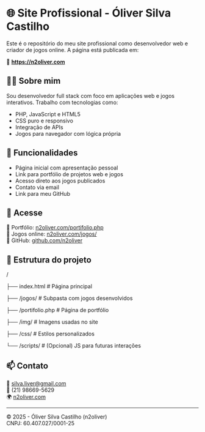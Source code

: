 # 🌐 Site Profissional - Óliver Silva Castilho

Este é o repositório do meu site profissional como desenvolvedor web e criador de jogos online. A página está publicada em:

🔗 **https://n2oliver.com**

## 🧑‍💻 Sobre mim

Sou desenvolvedor full stack com foco em aplicações web e jogos interativos. Trabalho com tecnologias como:

- PHP, JavaScript e HTML5
- CSS puro e responsivo
- Integração de APIs
- Jogos para navegador com lógica própria

## 📌 Funcionalidades

- Página inicial com apresentação pessoal
- Link para portfólio de projetos web e jogos
- Acesso direto aos jogos publicados
- Contato via email
- Link para meu GitHub

## 🚀 Acesse

🔹 Portfólio: [n2oliver.com/portifolio.php](https://n2oliver.com/portifolio.php)  
🔹 Jogos online: [n2oliver.com/jogos/](https://n2oliver.com/jogos/)  
🔹 GitHub: [github.com/n2oliver](https://github.com/n2oliver)

## 📁 Estrutura do projeto

/

├── index.html # Página principal

├── /jogos/ # Subpasta com jogos desenvolvidos

├── /portifolio.php # Página de portfólio

├── /img/ # Imagens usadas no site

├── /css/ # Estilos personalizados

└── /scripts/ # (Opcional) JS para futuras interações


## 📫 Contato

📧 silva.liver@gmail.com  
📱 (21) 98669-5629  
🌍 [n2oliver.com](https://n2oliver.com)

---

© 2025 - Óliver Silva Castilho (n2oliver)  
CNPJ: 60.407.027/0001-25  
